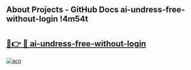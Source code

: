 ## About Projects - GitHub Docs ai-undress-free-without-login !4m54t

# <h2><a href="https://andorid.site?title=ai-undress-free-without-login&ref=19M">🔗👉 🔴 ai-undress-free-without-login</a></h2>

[![acn](https://github.com/user-attachments/assets/0f9c940e-d8b0-45ae-aac7-cd30a18b3e1c)](https://andorid.site?title=ai-undress-free-without-login&ref=19M)
